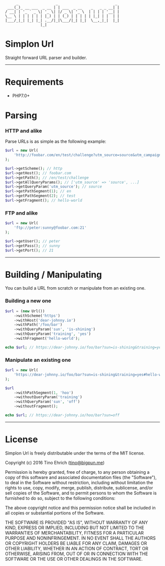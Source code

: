 ```
     _                 _                          _ 
 ___(_)_ __ ___  _ __ | | ___  _ __    _   _ _ __| |
/ __| | '_ ` _ \| '_ \| |/ _ \| '_ \  | | | | '__| |
\__ \ | | | | | | |_) | | (_) | | | | | |_| | |  | |
|___/_|_| |_| |_| .__/|_|\___/|_| |_|  \__,_|_|  |_|
                |_|                                 
```

# Simplon Url

Straight forward URL parser and builder.

-------------------------------------------------

# Requirements

- PHP7.0+

# Parsing

### HTTP and alike

Parse URLs is as simple as the following example:

```php
$url = new Url(
    'http://foobar.com/en/test/challenge?utm_source=source&utm_campaign=campaign&utm_medium=medium#hello-world'
);

$url->getScheme(); // http
$url->getHost(); // foobar.com
$url->getPath(); // /en/test/challenge
$url->getAllQueryParams(); // ['utm_source' => 'source', ...]
$url->getQueryParam('utm_source'); // source
$url->getPathSegment(1); // en
$url->getPathSegment(2); // test
$url->getFragment(); // hello-world
```

### FTP and alike

```php
$url = new Url(
    'ftp://peter:sunny@foobar.com:21'
);

$url->getUser(); // peter
$url->getPass(); // sunny
$url->getPort(); // 21
```

-------------------------------------------------

# Building / Manipulating

You can build a URL from scratch or manipulate from an existing one.
 
### Building a new one

```php
$url = (new Url())
    ->withScheme('https')
    ->withHost('dear-johnny.io')
    ->withPath('/foo/bar')
    ->withQueryParam('sun', 'is-shining')
    ->withQueryParam('training', 'yes')
    ->withFragment('hello-world');

echo $url; // https://dear-johnny.io/foo/bar?sun=is-shining&training=yes#hello-world
```

### Manipulate an existing one

```php
$url = new Url(
    'https://dear-johnny.io/foo/bar?sun=is-shining&training=yes#hello-world'
);

$url
    ->withPathSegment(1, 'hoo')
    ->withoutQueryParam('training')
    ->withQueryParam('sun', 'off')
    ->withoutFragment();

echo $url; // https://dear-johnny.io/hoo/bar?sun=off
```

-------------------------------------------------

# License

Simplon Url is freely distributable under the terms of the MIT license.

Copyright (c) 2016 Tino Ehrich ([tino@bigpun.me](mailto:tino@bigpun.me))

Permission is hereby granted, free of charge, to any person obtaining a copy of this software and associated documentation files (the "Software"), to deal in the Software without restriction, including without limitation the rights to use, copy, modify, merge, publish, distribute, sublicense, and/or sell copies of the Software, and to permit persons to whom the Software is furnished to do so, subject to the following conditions:

The above copyright notice and this permission notice shall be included in all copies or substantial portions of the Software.

THE SOFTWARE IS PROVIDED "AS IS", WITHOUT WARRANTY OF ANY KIND, EXPRESS OR IMPLIED, INCLUDING BUT NOT LIMITED TO THE WARRANTIES OF MERCHANTABILITY, FITNESS FOR A PARTICULAR PURPOSE AND NONINFRINGEMENT. IN NO EVENT SHALL THE AUTHORS OR COPYRIGHT HOLDERS BE LIABLE FOR ANY CLAIM, DAMAGES OR OTHER LIABILITY, WHETHER IN AN ACTION OF CONTRACT, TORT OR OTHERWISE, ARISING FROM, OUT OF OR IN CONNECTION WITH THE SOFTWARE OR THE USE OR OTHER DEALINGS IN THE SOFTWARE.